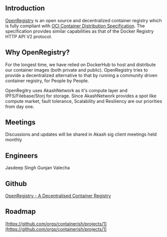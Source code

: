 ## Introduction
[OpenRegistry](https://github.com/containerish/openregistry) is an open source and decentralized container registry which is fully compliant with [OCI Container Distribution Specification](https://github.com/opencontainers/distribution-spec/blob/main/spec.md).
The specification provides similar capabilities as that of the Docker Registry HTTP API V2 protocol.

## Why OpenRegistry?
For the longest time, we have relied on DockerHub to host and distribute our container images (both private and public). OpenRegistry tries to provide a decentralized alternative to that by running a community driven container registry, for People by People.

OpenRegitry uses AkashNetwork as it's compute layer and IPFS/Filebase/Storj for storage. Since AkashNetwork provides a spot like compute market, fault tolerance, Scalability and Resiliency are our priorities from day one.

## Meetings
Discussions and updates will be shared in Akash sig client meetings held monthly

## Engineers
Jasdeep Singh
Gunjan Valecha

## Github
[OpenRegistry - A Decentralised Container Registry](https://github.com/orgs/containerish/openregistry)

## Roadmap
[https://github.com/orgs/containerish/projects/1](https://github.com/orgs/containerish/projects/1)